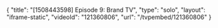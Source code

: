 {
    "title": "[1508443598] Episode 9: Brand TV",
    "type": "solo",
    "layout": "iframe-static",
    "videoId": "121360806",
    "url": "\/tvpembed\/121360806"
}